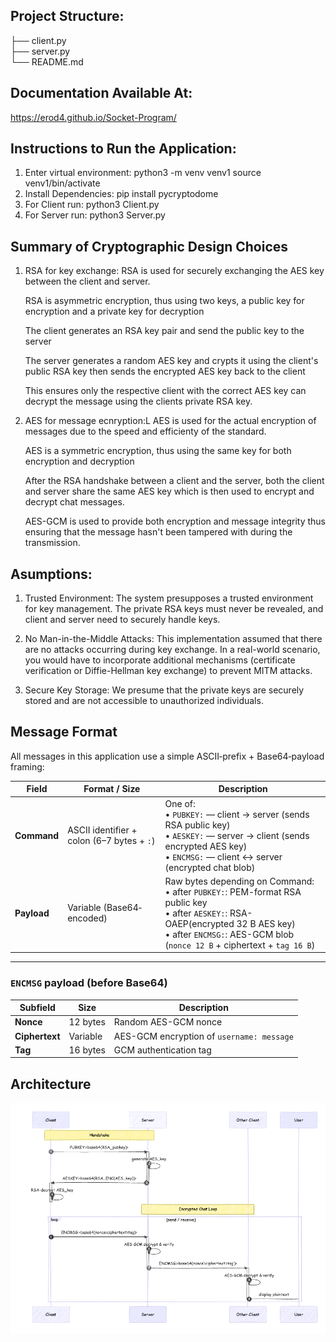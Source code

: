 ## Project Structure:

├── client.py  
├── server.py  
└── README.md

## Documentation Available At:

https://erod4.github.io/Socket-Program/

## Instructions to Run the Application:

1. Enter virtual environment:
   python3 -m venv venv1
   source venv1/bin/activate
2. Install Dependencies:
   pip install pycryptodome
3. For Client run:
   python3 Client.py
4. For Server run:
   python3 Server.py

## Summary of Cryptographic Design Choices

1. RSA for key exchange:
   RSA is used for securely exchanging the AES key between the client and server.

   RSA is asymmetric encryption, thus using two keys, a public key for encryption and a private key for decryption

   The client generates an RSA key pair and send the public key to the server

   The server generates a random AES key and crypts it using the client's public RSA key then sends the encrypted AES key back to the client

   This ensures only the respective client with the correct AES key can decrypt the message using the clients private RSA key.

2. AES for message ecnryption:L
   AES is used for the actual encryption of messages due to the speed and efficienty of the standard.

   AES is a symmetric encryption, thus using the same key for both encryption and decryption

   After the RSA handshake between a client and the server, both the client and server share the same AES key which is then used to encrypt and decrypt chat messages.

   AES-GCM is used to provide both encryption and message integrity thus ensuring that the message hasn't been tampered with during the transmission.

## Asumptions:

1. Trusted Environment: The system presupposes a trusted environment for key management. The private RSA keys must never be revealed, and client and server need to securely handle keys.

2. No Man-in-the-Middle Attacks: This implementation assumed that there are no attacks occurring during key exchange. In a real-world scenario, you would have to incorporate additional mechanisms (certificate verification or Diffie-Hellman key exchange) to prevent MITM attacks.

3. Secure Key Storage: We presume that the private keys are securely stored and are not accessible to unauthorized individuals.

## Message Format

All messages in this application use a simple ASCII‐prefix + Base64‐payload framing:

| Field       | Format / Size                              | Description                                                                                                                                                                                                        |
| ----------- | ------------------------------------------ | ------------------------------------------------------------------------------------------------------------------------------------------------------------------------------------------------------------------ |
| **Command** | ASCII identifier + colon (6–7 bytes + `:`) | One of:<br>• `PUBKEY:` — client → server (sends RSA public key)<br>• `AESKEY:` — server → client (sends encrypted AES key)<br>• `ENCMSG:` — client ↔ server (encrypted chat blob)                                  |
| **Payload** | Variable (Base64‐encoded)                  | Raw bytes depending on Command:<br>• after `PUBKEY:`: PEM-format RSA public key<br>• after `AESKEY:`: RSA-OAEP(encrypted 32 B AES key)<br>• after `ENCMSG:`: AES-GCM blob (`nonce 12 B` + ciphertext + `tag 16 B`) |

---

### `ENCMSG` payload (before Base64)

| Subfield       | Size     | Description                               |
| -------------- | -------- | ----------------------------------------- |
| **Nonce**      | 12 bytes | Random AES-GCM nonce                      |
| **Ciphertext** | Variable | AES-GCM encryption of `username: message` |
| **Tag**        | 16 bytes | GCM authentication tag                    |

## Architecture

![SecureChatUDP Sequence Diagram](sequence-diagram.png)
